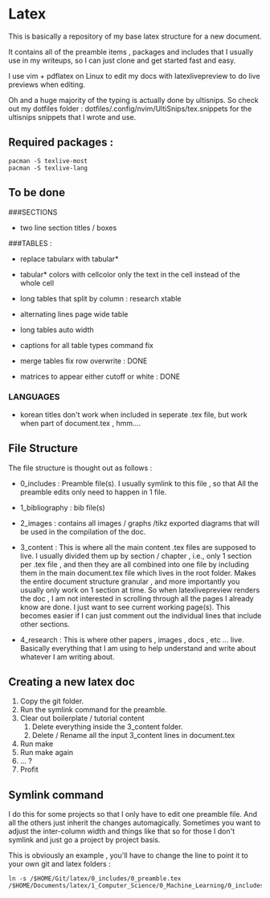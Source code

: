 # Latex

This is basically a repository of my base latex structure for a new document.

It contains all of the preamble items , packages and includes that I usually
use in my writeups, so I can just clone and get started fast and easy.

I use vim + pdflatex on Linux to edit my docs with latexlivepreview to do live
previews when editing.

Oh and a huge majority of the typing is actually done by ultisnips. So check
out my dotfiles folder :  dotfiles/.config/nvim/UltiSnips/tex.snippets for the
ultisnips snippets that I wrote and use.

## Required packages :
```
pacman -S texlive-most
pacman -S texlive-lang
```
## To be done

###SECTIONS

* two line section titles / boxes

###TABLES :
* replace tabularx with tabular*
* tabular* colors with cellcolor only the text in the cell instead of the whole cell
* long tables that split by column : research xtable
* alternating lines page wide table
* long tables auto width
* captions for all table types command fix


* merge tables fix row overwrite            : DONE
* matrices to appear either cutoff or white : DONE

### LANGUAGES

* korean titles don't work when included in seperate .tex file, but work when
   part of document.tex , hmm....


## File Structure

The file structure is thought out as follows :

 * 0_includes : Preamble file(s). I usually symlink to this file , so that All
 the preamble edits only need to happen in 1 file.

 * 1_bibliography : bib file(s)

 * 2_images : contains all images / graphs /tikz exported diagrams that will be
 used in the compilation of the doc.

 * 3_content : This is where all the main content .tex files are supposed to
 live. I usually divided them up by section / chapter , i.e., only 1 section
 per .tex file , and then they are all combined into one file by including them
 in the main document.tex file which lives in the root folder. Makes the entire
 document structure granular , and more importantly you usually only work on 1
 section at time. So when latexlivepreview renders the doc , I am not
 interested in scrolling through all the pages I already know are done. I just
 want to see current working page(s). This becomes easier if I can just comment
 out the individual lines that include other sections.

 * 4_research : This is where other papers , images , docs , etc ... live.
 Basically everything that I am using to help understand and write about
 whatever I am writing about.


## Creating a new latex doc

1. Copy the git folder.
1. Run the symlink command for the preamble.
1. Clear out boilerplate / tutorial content
	1. Delete everything inside the 3_content folder.
	1. Delete / Rename all the input 3_content lines in document.tex
1. Run make
1. Run make again
1. ... ?
1. Profit

## Symlink command

I do this for some projects so that I only have to edit one preamble file. And
all the others just inherit the changes automagically. Sometimes you want to
adjust the inter-column width and things like that so for those I don't symlink
and just go a project by project basis.

This is obviously an example , you'll have to change the line to point it to
your own git and latex folders :

```
ln -s /$HOME/Git/latex/0_includes/0_preamble.tex /$HOME/Documents/latex/1_Computer_Science/0_Machine_Learning/0_includes/0_preamble.tex
```
